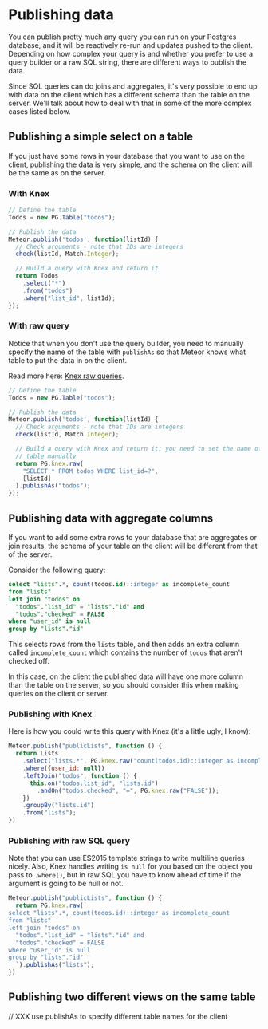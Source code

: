 <h1>Publishing data</h1>

You can publish pretty much any query you can run on your Postgres database, and it will be reactively re-run and updates pushed to the client. Depending on how complex your query is and whether you prefer to use a query builder or a raw SQL string, there are different ways to publish the data.

Since SQL queries can do joins and aggregates, it's very possible to end up with data on the client which has a different schema than the table on the server. We'll talk about how to deal with that in some of the more complex cases listed below.

## Publishing a simple select on a table

If you just have some rows in your database that you want to use on the client, publishing the data is very simple, and the schema on the client will be the same as on the server.

<h3>With Knex</h3>

```js
// Define the table
Todos = new PG.Table("todos");

// Publish the data
Meteor.publish('todos', function(listId) {
  // Check arguments - note that IDs are integers
  check(listId, Match.Integer);

  // Build a query with Knex and return it
  return Todos
    .select("*")
    .from("todos")
    .where("list_id", listId);
});
```

<h3>With raw query</h3>

Notice that when you don't use the query builder, you need to manually specify
the name of the table with `publishAs` so that Meteor knows what table to put the data in on the
client.

Read more here: [Knex raw queries](http://knexjs.org/#Raw-Queries).

```js
// Define the table
Todos = new PG.Table("todos");

// Publish the data
Meteor.publish('todos', function(listId) {
  // Check arguments - note that IDs are integers
  check(listId, Match.Integer);

  // Build a query with Knex and return it; you need to set the name of the
  // table manually
  return PG.knex.raw(
    "SELECT * FROM todos WHERE list_id=?",
    [listId]
  ).publishAs("todos");
});
```

## Publishing data with aggregate columns

If you want to add some extra rows to your database that are aggregates or join results, the schema of your table on the client will be different from that of the server.

Consider the following query:

```sql
select "lists".*, count(todos.id)::integer as incomplete_count
from "lists"
left join "todos" on
  "todos"."list_id" = "lists"."id" and
  "todos"."checked" = FALSE
where "user_id" is null
group by "lists"."id"
```

This selects rows from the `lists` table, and then adds an extra column called `incomplete_count` which contains the number of `todos` that aren't checked off.

In this case, on the client the published data will have one more column than the table on the server, so you should consider this when making queries on the client or server.

<h3>Publishing with Knex</h3>

Here is how you could write this query with Knex (it's a little ugly, I know):

```js
Meteor.publish("publicLists", function () {
  return Lists
    .select("lists.*", PG.knex.raw("count(todos.id)::integer as incomplete_count"))
    .where({user_id: null})
    .leftJoin("todos", function () {
      this.on("todos.list_id", "lists.id")
        .andOn("todos.checked", "=", PG.knex.raw("FALSE"));
    })
    .groupBy("lists.id")
    .from("lists");
})
```

<h3>Publishing with raw SQL query</h3>

Note that you can use ES2015 template strings to write multiline queries nicely. Also, Knex handles writing `is null` for you based on the object you pass to `.where()`, but in raw SQL you have to know ahead of time if the argument is going to be null or not.

```js
Meteor.publish("publicLists", function () {
  return PG.knex.raw(`
select "lists".*, count(todos.id)::integer as incomplete_count
from "lists"
left join "todos" on
  "todos"."list_id" = "lists"."id" and
  "todos"."checked" = FALSE
where "user_id" is null
group by "lists"."id"
  `).publishAs("lists");
})
```

## Publishing two different views on the same table

// XXX use publishAs to specify different table names for the client

